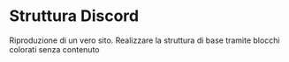 # Struttura Discord

Riproduzione di un vero sito. Realizzare la struttura di base tramite blocchi colorati senza contenuto
